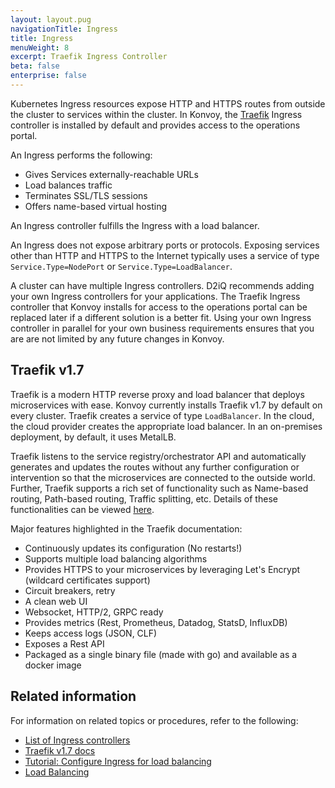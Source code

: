 ```yaml
---
layout: layout.pug
navigationTitle: Ingress
title: Ingress
menuWeight: 8
excerpt: Traefik Ingress Controller
beta: false
enterprise: false
---
```


Kubernetes Ingress resources expose HTTP and HTTPS routes from outside the cluster to services within the cluster.
In Konvoy, the [Traefik][traefik] Ingress controller is installed by default and provides access to the operations portal.

An Ingress performs the following:

- Gives Services externally-reachable URLs
- Load balances traffic
- Terminates SSL/TLS sessions
- Offers name-based virtual hosting

An Ingress controller fulfills the Ingress with a load balancer.

An Ingress does not expose arbitrary ports or protocols.
Exposing services other than HTTP and HTTPS to the Internet typically uses a service of type `Service.Type=NodePort` or `Service.Type=LoadBalancer`.

A cluster can have multiple Ingress controllers.
D2iQ recommends adding your own Ingress controllers for your applications.
The Traefik Ingress controller that Konvoy installs for access to the operations portal can be replaced later if a different solution is a better fit.
Using your own Ingress controller in parallel for your own business requirements ensures that you are are not limited by any future changes in Konvoy.

## Traefik v1.7

Traefik is a modern HTTP reverse proxy and load balancer that deploys microservices with ease.
Konvoy currently installs Traefik v1.7 by default on every cluster.
Traefik creates a service of type `LoadBalancer`.
In the cloud, the cloud provider creates the appropriate load balancer.
In an on-premises deployment, by default, it uses MetalLB.

Traefik listens to the service registry/orchestrator API and automatically generates and updates the routes without any further configuration or intervention so that the microservices are connected to the outside world.
Further, Traefik supports a rich set of functionality such as Name-based routing, Path-based routing, Traffic splitting, etc.
Details of these functionalities can be viewed [here][traefik_fn].

Major features highlighted in the Traefik documentation:

- Continuously updates its configuration (No restarts!)
- Supports multiple load balancing algorithms
- Provides HTTPS to your microservices by leveraging Let's Encrypt (wildcard certificates support)
- Circuit breakers, retry
- A clean web UI
- Websocket, HTTP/2, GRPC ready
- Provides metrics (Rest, Prometheus, Datadog, StatsD, InfluxDB)
- Keeps access logs (JSON, CLF)
- Exposes a Rest API
- Packaged as a single binary file (made with go) and available as a docker image

## Related information

For information on related topics or procedures, refer to the following:

- [List of Ingress controllers](https://kubernetes.io/docs/concepts/services-networking/ingress-controllers/)
- [Traefik v1.7 docs](https://doc.traefik.io/traefik/v1.7/)
- [Tutorial: Configure Ingress for load balancing](../use-ingress-load-balancer)
- [Load Balancing](../load-balancing)

[traefik]: https://landscape.cncf.io/card-mode?category=service-proxy&grouping=category&selected=traefik
[traefik_fn]: https://doc.traefik.io/traefik/v1.7/user-guide/kubernetes/
